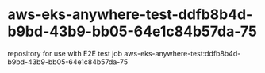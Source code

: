# aws-eks-anywhere-test-ddfb8b4d-b9bd-43b9-bb05-64e1c84b57da-75
repository for use with E2E test job aws-eks-anywhere-test:ddfb8b4d-b9bd-43b9-bb05-64e1c84b57da-75
